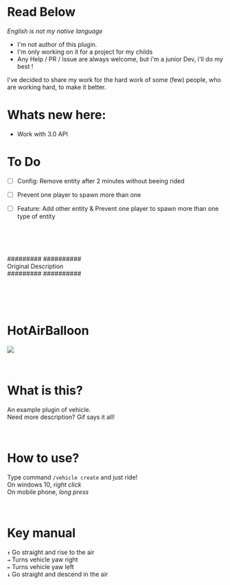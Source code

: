 # Read Below

*English is not my native language*

- I'm not author of this plugin.
- I'm only working on it for a project for my childs
- Any Help / PR / Issue are always welcome, but i'm a junior Dev, i'll do my best !

I've decided to share my work for the hard work of some (few) people, who are working hard, to make it better.

# Whats new here:
- Work with 3.0 API

# To Do
- [ ] Config: Remove entity after 2 minutes without beeing rided
- [ ] Prevent one player to spawn more than one
- [ ] Feature: Add other entity & Prevent one player to spawn more than one type of entity


<br><br><br><br>
######### ##########<br>
Original Description<br>
######### ########## <br>
<br><br><br><br>
# HotAirBalloon

![](https://raw.githubusercontent.com/solo5star/HotAirBalloon/master/assets/image/HotAirBalloon.gif)

<br>

# What is this?
An example plugin of vehicle.<br>
Need more description? Gif says it all!<br>

<br>

# How to use?
Type command `/vehicle create` and just ride!<br>
On windows 10, *right click*<br>
On mobile phone, *long press*<br>

<br>

# Key manual
**`↑`** Go straight and rise to the air<br>
**`→`** Turns vehicle yaw right<br>
**`←`** Turns vehicle yaw left<br>
**`↓`** Go straight and descend in the air<br>
